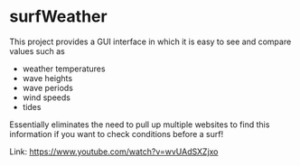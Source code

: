 # surfWeather

This project provides a GUI interface in which it is easy to see and compare values such as

- weather temperatures
- wave heights
- wave periods
- wind speeds
- tides

Essentially eliminates the need to pull up multiple websites to find this information if you want to check conditions before a surf!

Link: https://www.youtube.com/watch?v=wvUAdSXZjxo
